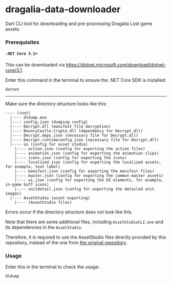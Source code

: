 # dragalia-data-downloader

Dart CLI tool for downloading and pre-processing Dragalia Lost game assets.

### Prerequisites

#### `.NET Core 3.1+`

This can be downloaded via https://dotnet.microsoft.com/download/dotnet-core/3.1.

Enter this command in the terminal to ensure the .NET Core SDK is installed:

```commandline
dotnet
```

-------

Make sure the directory structure looks like this:

```
---- (root)
  |---- dldump.exe
  |---- config.json (dumping config)
  |---- Decrypt.dll (manifest file decryption)
  |---- BouncyCastle.Crypto.dll (dependency for Decrypt.dll)
  |---- Decrypt.deps.json (necessary file for Decrypt.dll)
  |---- Decrypt.runtimeconfig.json (necessary file for Decrypt.dll)
  |---- as (config for asset studio)
    |---- action.json (config for exporting the action files)
    |---- animation.json (config for exporting the animation clips)
    |---- icons.json (config for exporting the icons)
    |---- localized.json (config for exporting the localized assets, for example, text label)
    |---- manifest.json (config for exporting the manifest files)
    |---- master.json (config for exporting the common master assets)
    |---- ui.json (config for exporting the UI elements, for example, in-game buff icons)
    |---- unitdetail.json (config for exporting the detailed unit images)
  |---- AssetStudio (asset exporting)
    |---- (AssetStudio files)
```

Errors occur if the directory structure does not look like this.

Note that there are some additional files, including `AssetStudioCLI.exe` and its dependencies in the `AssetStudio`.

Therefore, it is required to use the AssetStudio files directly provided by this repository,
instead of the one from [the original repository](https://github.com/Perfare/AssetStudio).

### Usage

Enter this in the terminal to check the usage:

```commandline
dldump
```